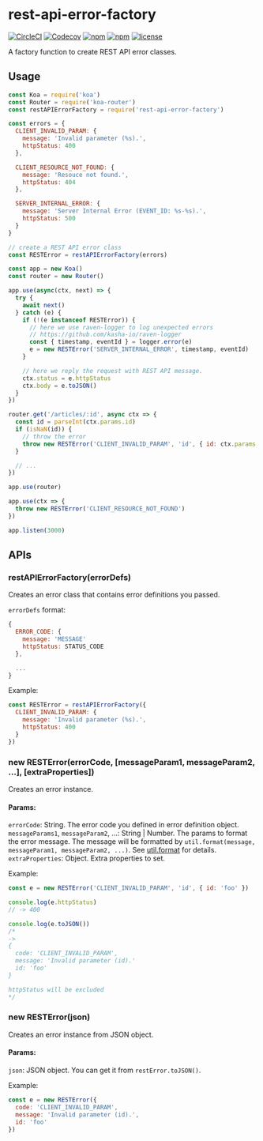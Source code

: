 # rest-api-error-factory
[![CircleCI](https://img.shields.io/circleci/project/github/kasha-io/rest-api-error-factory.svg)](https://circleci.com/gh/kasha-io/rest-api-error-factory)
[![Codecov](https://img.shields.io/codecov/c/github/kasha-io/rest-api-error-factory.svg)](https://codecov.io/gh/kasha-io/rest-api-error-factory)
[![npm](https://img.shields.io/npm/dm/rest-api-error-factory.svg)](https://www.npmjs.com/package/rest-api-error-factory)
[![npm](https://img.shields.io/npm/v/rest-api-error-factory.svg)](https://www.npmjs.com/package/rest-api-error-factory)
[![license](https://img.shields.io/github/license/kasha-io/rest-api-error-factory.svg)](https://github.com/kasha-io/rest-api-error-factory)

A factory function to create REST API error classes.

## Usage

```js
const Koa = require('koa')
const Router = require('koa-router')
const restAPIErrorFactory = require('rest-api-error-factory')

const errors = {
  CLIENT_INVALID_PARAM: {
    message: 'Invalid parameter (%s).',
    httpStatus: 400
  },

  CLIENT_RESOURCE_NOT_FOUND: {
    message: 'Resouce not found.',
    httpStatus: 404
  },

  SERVER_INTERNAL_ERROR: {
    message: 'Server Internal Error (EVENT_ID: %s-%s).',
    httpStatus: 500
  }
}

// create a REST API error class
const RESTError = restAPIErrorFactory(errors)

const app = new Koa()
const router = new Router()

app.use(async(ctx, next) => {
  try {
    await next()
  } catch (e) {
    if (!(e instanceof RESTError)) {
      // here we use raven-logger to log unexpected errors
      // https://github.com/kasha-io/raven-logger
      const { timestamp, eventId } = logger.error(e)
      e = new RESTError('SERVER_INTERNAL_ERROR', timestamp, eventId)
    }

    // here we reply the request with REST API message.
    ctx.status = e.httpStatus
    ctx.body = e.toJSON()
  }
})

router.get('/articles/:id', async ctx => {
  const id = parseInt(ctx.params.id)
  if (isNaN(id)) {
    // throw the error
    throw new RESTError('CLIENT_INVALID_PARAM', 'id', { id: ctx.params.id })
  }

  // ...
})

app.use(router)

app.use(ctx => {
  throw new RESTError('CLIENT_RESOURCE_NOT_FOUND')
})

app.listen(3000)
```

## APIs

### restAPIErrorFactory(errorDefs)
Creates an error class that contains error definitions you passed.

`errorDefs` format:
```js
{
  ERROR_CODE: {
    message: 'MESSAGE'
    httpStatus: STATUS_CODE
  },

  ...
}
```

Example:
```js
const RESTError = restAPIErrorFactory({
  CLIENT_INVALID_PARAM: {
    message: 'Invalid parameter (%s).',
    httpStatus: 400
  }
})
```

### new RESTError(errorCode, [messageParam1, messageParam2, ...], [extraProperties])
Creates an error instance.

#### Params:
`errorCode`: String. The error code you defined in error definition object.  
`messageParams1`, `messageParam2`, ...: String | Number. The params to format the error message. The message will be formatted by `util.format(message, messageParam1, messageParam2, ...)`. See [util.format](https://nodejs.org/api/util.html#util_util_format_format_args) for details.  
`extraProperties`: Object. Extra properties to set.  

Example:
```js
const e = new RESTError('CLIENT_INVALID_PARAM', 'id', { id: 'foo' })

console.log(e.httpStatus)
// -> 400

console.log(e.toJSON())
/*
->
{
  code: 'CLIENT_INVALID_PARAM',
  message: 'Invalid parameter (id).'
  id: 'foo'
}

httpStatus will be excluded
*/
```

### new RESTError(json)
Creates an error instance from JSON object.

#### Params:
`json`: JSON object. You can get it from `restError.toJSON()`.

Example:
```js
const e = new RESTError({
  code: 'CLIENT_INVALID_PARAM',
  message: 'Invalid parameter (id).',
  id: 'foo'
})
```
